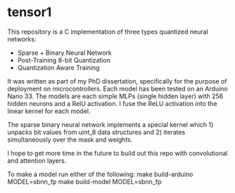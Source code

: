# tensor1

This repository is a C implementation of three types quantized neural networks: 
- Sparse + Binary Neural Network
- Post-Training 8-bit Quantization
- Quantization Aware Training

It was written as part of my PhD dissertation, specifically for the purpose of deployment on microcontrollers.  Each model has been tested on an Arduino Nano 33.  The models are each simple MLPs (single hidden layer) with 256 hidden neurons and a RelU activation.  I fuse the ReLU activation into the linear kernel for each model.  

The sparse binary neural network implements a special kernel which 1) unpacks bit values from uint_8 data structures and 2) iterates simultaneously over the mask and weights.  


I hope to get more time in the future to build out this repo with convolutional and attention layers. 

To make a model run either of the following: 
make build-arduino MODEL=sbnn_fp
make build-model MODEL=sbnn_fp
